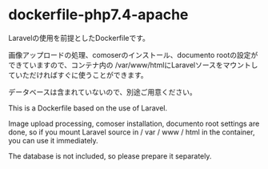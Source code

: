 # dockerfile-php7.4-apache

Laravelの使用を前提としたDockerfileです。

画像アップロードの処理、comoserのインストール、documento rootの設定ができていますので、コンテナ内の /var/www/htmlにLaravelソースをマウントしていただければすぐに使うことができます。

データベースは含まれていないので、別途ご用意ください。

This is a Dockerfile based on the use of Laravel.

Image upload processing, comoser installation, documento root settings are done, so if you mount Laravel source in / var / www / html in the container, you can use it immediately.

The database is not included, so please prepare it separately.
